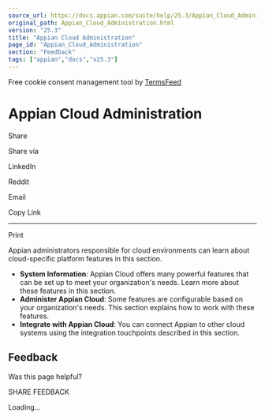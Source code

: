 ```yaml
---
source_url: https://docs.appian.com/suite/help/25.3/Appian_Cloud_Administration.html
original_path: Appian_Cloud_Administration.html
version: "25.3"
title: "Appian Cloud Administration"
page_id: "Appian_Cloud_Administration"
section: "Feedback"
tags: ["appian","docs","v25.3"]
---
```



Free cookie consent management tool by [TermsFeed](https://www.termsfeed.com/)

# Appian Cloud Administration

Share

Share via

LinkedIn

Reddit

Email

Copy Link

* * *

Print

Appian administrators responsible for cloud environments can learn about cloud-specific platform features in this section.

-   **System Information**: Appian Cloud offers many powerful features that can be set up to meet your organization's needs. Learn more about these features in this section.
-   **Administer Appian Cloud**: Some features are configurable based on your organization's needs. This section explains how to work with these features.
-   **Integrate with Appian Cloud**: You can connect Appian to other cloud systems using the integration touchpoints described in this section.

## Feedback

Was this page helpful?

SHARE FEEDBACK

Loading...